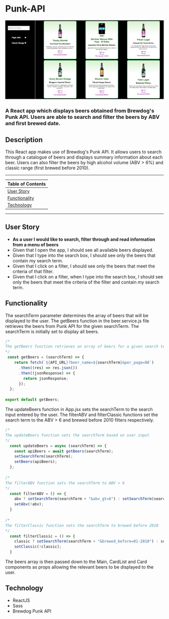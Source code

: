 # Punk-API

<p align="center">
  <img src="/public/punk-api.png" alt="Punk API">
</p>

### A React app which displays beers obtained from Brewdog's Punk API. Users are able to search and filter the beers by ABV and first brewed date.

## Description

This React app makes use of Brewdog's Punk API. It allows users to search through a catalogue of beers and displays summary information about each beer. Users can also filter the beers by high alcohol volume (ABV > 6%) and classic range (first brewed before 2010).

---

| Table of Contents               |
| ------------------------------- |
| [User Story](#UserStory)        |
| [Functionality](#Functionality) |
| [Technology](#Technology)       |   

---

## User Story

-   **As a user I would like to search, filter through and read information from a menu of beers**
-   Given that I open the app, I should see all available beers displayed.
-   Given that I type into the search box, I should see only the beers that contain my search term.
-   Given that I click on a filter, I should see only the beers that meet the criteria of that filter.
-   Given that I click on a filter, when I type into the search box, I should see only the beers that meet the criteria of the filter and contain my search term.

## Functionality

The searchTerm parameter determines the array of beers that will be displayed to the user. The getBeers function in the beer.service.js file retrieves the beers from Punk API for the given searchTerm. The searchTerm is initially set to display all beers.

```js
/*
The getBeers function retrieves an array of beers for a given search term
*/
 const getBeers = (searchTerm) => {
    return fetch(`${API_URL}?beer_name=${searchTerm}&per_page=80`)
      .then((res) => res.json())
      .then((jsonResponse) => {
        return jsonResponse;
      });
  };

export default getBeers;
```

The updateBeers function in App.jsx sets the searchTerm to the search input entered by the user. The filterABV and filterClassic functions set the search term to the ABV > 6 and brewed before 2010 filters respectively.

```js
/*
The updateBeers function sets the searchTerm based on user input
*/
  const updateBeers = async (searchTerm) => {
    const apiBeers = await getBeers(searchTerm);
    setSearchTerm(searchTerm);
    setBeers(apiBeers);
  };

/*
The filterABV function sets the searchTerm to ABV > 6
*/
  const filterABV = () => {
    abv ? setSearchTerm(searchTerm + "&abv_gt=6") : setSearchTerm(searchTerm.replace("&abv_gt=6", ""));
    setAbv(!abv);
  }

/*
The filterClassic function sets the searchTerm to brewed before 2010
*/
  const filterClassic = () => {
    classic ? setSearchTerm(searchTerm + "&brewed_before=01-2010") : setSearchTerm(searchTerm.replace("&brewed_before=01-2010", ""));
    setClassic(!classic);
  }
```
The beers array is then passed down to the Main, CardList and Card components as props allowing the relevant beers to be displayed to the user.

## Technology

-   ReactJS
-   Sass
-   Brewdog Punk API
